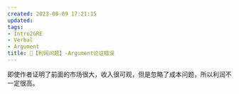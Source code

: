 ```yaml
---
created: 2023-08-09 17:21:15
updated: 
tags: 
- Intro2GRE
- Verbal
- Argument
title: 🥊【利润问题】-Argument论证错误
---
```


即使作者证明了前面的市场很大，收入很可观，但是忽略了成本问题，所以利润不一定很高。
